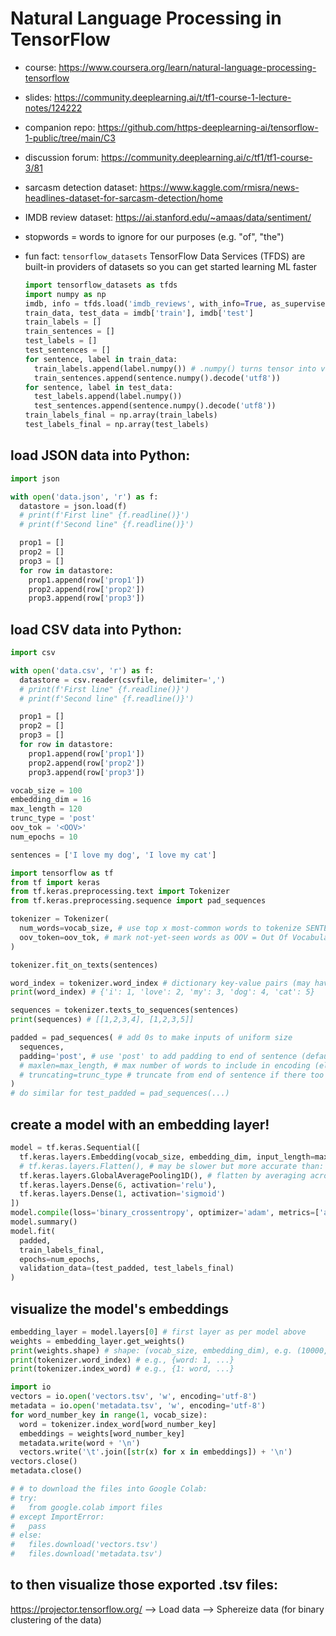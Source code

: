 # Natural Language Processing in TensorFlow

- course: https://www.coursera.org/learn/natural-language-processing-tensorflow

- slides: https://community.deeplearning.ai/t/tf1-course-1-lecture-notes/124222

- companion repo: https://github.com/https-deeplearning-ai/tensorflow-1-public/tree/main/C3

- discussion forum: https://community.deeplearning.ai/c/tf1/tf1-course-3/81

- sarcasm detection dataset: https://www.kaggle.com/rmisra/news-headlines-dataset-for-sarcasm-detection/home

- IMDB review dataset: https://ai.stanford.edu/~amaas/data/sentiment/

- stopwords = words to ignore for our purposes (e.g. "of", "the")

- fun fact: `tensorflow_datasets` TensorFlow Data Services (TFDS) are built-in providers of datasets so you can get started learning ML faster

  ```py
  import tensorflow_datasets as tfds
  import numpy as np
  imdb, info = tfds.load('imdb_reviews', with_info=True, as_supervised=True)
  train_data, test_data = imdb['train'], imdb['test']
  train_labels = []
  train_sentences = []
  test_labels = []
  test_sentences = []
  for sentence, label in train_data:
    train_labels.append(label.numpy()) # .numpy() turns tensor into value(s)
    train_sentences.append(sentence.numpy().decode('utf8'))
  for sentence, label in test_data:
    test_labels.append(label.numpy())
    test_sentences.append(sentence.numpy().decode('utf8'))
  train_labels_final = np.array(train_labels)
  test_labels_final = np.array(test_labels)
  ```

## load JSON data into Python:

```py
import json

with open('data.json', 'r') as f:
  datastore = json.load(f)
  # print(f'First line" {f.readline()}')
  # print(f'Second line" {f.readline()}')

  prop1 = []
  prop2 = []
  prop3 = []
  for row in datastore:
    prop1.append(row['prop1'])
    prop2.append(row['prop2'])
    prop3.append(row['prop3'])
```

## load CSV data into Python:

```py
import csv

with open('data.csv', 'r') as f:
  datastore = csv.reader(csvfile, delimiter=',')
  # print(f'First line" {f.readline()}')
  # print(f'Second line" {f.readline()}')

  prop1 = []
  prop2 = []
  prop3 = []
  for row in datastore:
    prop1.append(row['prop1'])
    prop2.append(row['prop2'])
    prop3.append(row['prop3'])
```

```py
vocab_size = 100
embedding_dim = 16
max_length = 120
trunc_type = 'post'
oov_tok = '<OOV>'
num_epochs = 10

sentences = ['I love my dog', 'I love my cat']

import tensorflow as tf
from tf import keras
from tf.keras.preprocessing.text import Tokenizer
from tf.keras.preprocessing.sequence import pad_sequences

tokenizer = Tokenizer(
  num_words=vocab_size, # use top x most-common words to tokenize SENTENCES for tons of data
  oov_token=oov_tok, # mark not-yet-seen words as OOV = Out Of Vocabulary
)

tokenizer.fit_on_texts(sentences)

word_index = tokenizer.word_index # dictionary key-value pairs (may have len > than num_words)
print(word_index) # {'i': 1, 'love': 2, 'my': 3, 'dog': 4, 'cat': 5}

sequences = tokenizer.texts_to_sequences(sentences)
print(sequences) # [[1,2,3,4], [1,2,3,5]]

padded = pad_sequences( # add 0s to make inputs of uniform size
  sequences,
  padding='post', # use 'post' to add padding to end of sentence (default is 'pre')
  # maxlen=max_length, # max number of words to include in encoding (else all len of longest)
  # truncating=trunc_type # truncate from end of sentence if there too many words in sentence
)
# do similar for test_padded = pad_sequences(...)
```

## create a model with an embedding layer!

```py
model = tf.keras.Sequential([
  tf.keras.layers.Embedding(vocab_size, embedding_dim, input_length=max_length),
  # tf.keras.layers.Flatten(), # may be slower but more accurate than:
  tf.keras.layers.GlobalAveragePooling1D(), # flatten by averaging across the vector
  tf.keras.layers.Dense(6, activation='relu'),
  tf.keras.layers.Dense(1, activation='sigmoid')
])
model.compile(loss='binary_crossentropy', optimizer='adam', metrics=['accuracy'])
model.summary()
model.fit(
  padded,
  train_labels_final,
  epochs=num_epochs,
  validation_data=(test_padded, test_labels_final)
)
```

## visualize the model's embeddings

```py
embedding_layer = model.layers[0] # first layer as per model above
weights = embedding_layer.get_weights()
print(weights.shape) # shape: (vocab_size, embedding_dim), e.g. (10000, 16)
print(tokenizer.word_index) # e.g., {word: 1, ...}
print(tokenizer.index_word) # e.g., {1: word, ...}

import io
vectors = io.open('vectors.tsv', 'w', encoding='utf-8')
metadata = io.open('metadata.tsv', 'w', encoding='utf-8')
for word_number_key in range(1, vocab_size):
  word = tokenizer.index_word[word_number_key]
  embeddings = weights[word_number_key]
  metadata.write(word + '\n')
  vectors.write('\t'.join([str(x) for x in embeddings]) + '\n')
vectors.close()
metadata.close()

# # to download the files into Google Colab:
# try:
#   from google.colab import files
# except ImportError:
#   pass
# else:
#   files.download('vectors.tsv')
#   files.download('metadata.tsv')
```

## to then visualize those exported .tsv files:

https://projector.tensorflow.org/ --> Load data --> Sphereize data (for binary clustering of the data)
